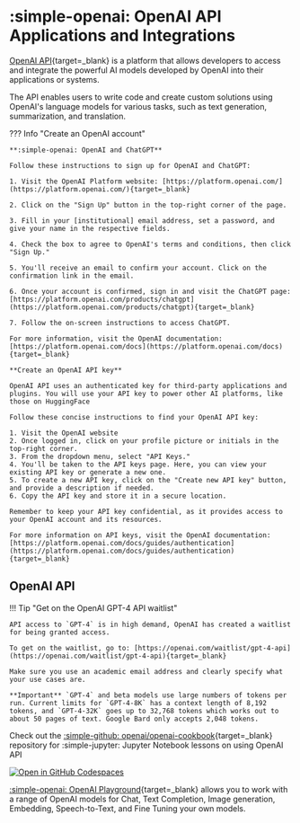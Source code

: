 # :simple-openai: OpenAI API Applications and Integrations

[OpenAI API](https://platform.openai.com){target=_blank} is a platform that allows developers to access and integrate the powerful AI models developed by OpenAI into their applications or systems. 

The API enables users to write code and create custom solutions using OpenAI's language models for various tasks, such as text generation, summarization, and translation.

??? Info "Create an OpenAI account"

    **:simple-openai: OpenAI and ChatGPT**
    
    Follow these instructions to sign up for OpenAI and ChatGPT:
    
    1. Visit the OpenAI Platform website: [https://platform.openai.com/](https://platform.openai.com/){target=_blank}
    
    2. Click on the "Sign Up" button in the top-right corner of the page.
    
    3. Fill in your [institutional] email address, set a password, and give your name in the respective fields.
    
    4. Check the box to agree to OpenAI's terms and conditions, then click "Sign Up."
    
    5. You'll receive an email to confirm your account. Click on the confirmation link in the email.
    
    6. Once your account is confirmed, sign in and visit the ChatGPT page: [https://platform.openai.com/products/chatgpt](https://platform.openai.com/products/chatgpt){target=_blank}
    
    7. Follow the on-screen instructions to access ChatGPT.
    
    For more information, visit the OpenAI documentation: [https://platform.openai.com/docs](https://platform.openai.com/docs){target=_blank}
    
    **Create an OpenAI API key**
    
    OpenAI API uses an authenticated key for third-party applications and plugins. You will use your API key to power other AI platforms, like those on HuggingFace
    
    Follow these concise instructions to find your OpenAI API key:
    
    1. Visit the OpenAI website
    2. Once logged in, click on your profile picture or initials in the top-right corner.
    3. From the dropdown menu, select "API Keys."
    4. You'll be taken to the API keys page. Here, you can view your existing API key or generate a new one.
    5. To create a new API key, click on the "Create new API key" button, and provide a description if needed.
    6. Copy the API key and store it in a secure location.
    
    Remember to keep your API key confidential, as it provides access to your OpenAI account and its resources.
    
    For more information on API keys, visit the OpenAI documentation: [https://platform.openai.com/docs/guides/authentication](https://platform.openai.com/docs/guides/authentication){target=_blank}  

## OpenAI API

!!! Tip "Get on the OpenAI GPT-4 API waitlist"

    API access to `GPT-4` is in high demand, OpenAI has created a waitlist for being granted access.

    To get on the waitlist, go to: [https://openai.com/waitlist/gpt-4-api](https://openai.com/waitlist/gpt-4-api){target=_blank} 

    Make sure you use an academic email address and clearly specify what your use cases are.

    **Important** `GPT-4` and beta models use large numbers of tokens per run. Current limits for `GPT-4-8K` has a context length of 8,192 tokens, and `GPT-4-32K` goes up to 32,768 tokens which works out to about 50 pages of text. Google Bard only accepts 2,048 tokens.

Check out the [:simple-github: openai/openai-cookbook](https://github.com/openai/openai-cookbook){target=_blank} repository for :simple-jupyter: Jupyter Notebook lessons on using OpenAI API

[![Open in GitHub Codespaces](https://github.com/codespaces/badge.svg)](https://github.com/codespaces/new?hide_repo_select=true&ref=main&repo=468576060&machine=basicLinux32gb&location=EastUs)

[:simple-openai: OpenAI Playground](https://platform.openai.com/playground){target=_blank} allows you to work with a range of OpenAI models for Chat, Text Completion, Image generation, Embedding, Speech-to-Text, and Fine Tuning your own models.